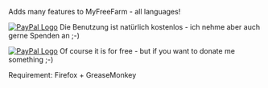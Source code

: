 Adds many features to MyFreeFarm - all languages! 

[![PayPal Logo](https://www.paypal.com/de_DE/DE/i/btn/btn_donate_LG.gif)](https://www.paypal.com/us/cgi-bin/webscr?cmd=_donations&amp;business=jessicakanaan@web.de&amp;lc=DE&amp;item_name=MyFreeFarm&amp;no_note=0&amp;currency_code=EUR&amp;bn=PP-DonationsBF:btn_donate_LG.gif:NonHostedGuest) Die Benutzung ist natürlich kostenlos - ich nehme aber auch gerne Spenden an ;-) 

[![PayPal Logo](https://www.paypal.com/en_US/i/btn/btn_donate_LG.gif)](https://www.paypal.com/us/cgi-bin/webscr?cmd=_donations&amp;business=jessicakanaan@web.de&amp;lc=US&amp;item_name=MyFreeFarm&amp;no_note=0&amp;currency_code=EUR&amp;bn=PP-DonationsBF:btn_donate_LG.gif:NonHostedGuest) Of course it is for free - but if you want to donate me something ;-)

Requirement: Firefox + GreaseMonkey
